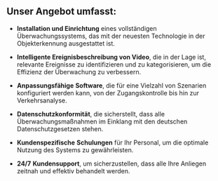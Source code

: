## Unser Angebot umfasst:

-   **Installation und Einrichtung** eines vollständigen Überwachungssystems, das mit der neuesten Technologie in der Objekterkennung ausgestattet ist.

-   **Intelligente Ereignisbeschreibung von Video**, die in der Lage ist, relevante Ereignisse zu identifizieren und zu kategorisieren, um die Effizienz der Überwachung zu verbessern.

-   **Anpassungsfähige** **Software**, die für eine Vielzahl von Szenarien konfiguriert werden kann, von der Zugangskontrolle bis hin zur Verkehrsanalyse.

-   **Datenschutzkonformität**, die sicherstellt, dass alle Überwachungsmaßnahmen im Einklang mit den deutschen Datenschutzgesetzen stehen.

-   **Kundenspezifische** **Schulungen** für Ihr Personal, um die optimale Nutzung des Systems zu gewährleisten.

-   **24/7** **Kundensupport**, um sicherzustellen, dass alle Ihre Anliegen zeitnah und effektiv behandelt werden.


